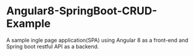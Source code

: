 # Angular8-SpringBoot-CRUD-Example
A sample ingle page application(SPA) using Angular 8 as a front-end and Spring boot restful API as a backend.
